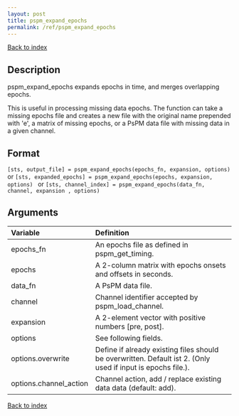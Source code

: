 ```yaml
---
layout: post
title: pspm_expand_epochs
permalink: /ref/pspm_expand_epochs
---
```

 
[Back to index](/PsPM/ref/)

## Description

pspm_expand_epochs expands epochs in time, and merges overlapping epochs. 

This is useful in processing missing data epochs. The function can take a missing epochs file and creates a new file with the original name prepended with 'e', a matrix of missing epochs, or a PsPM data file with missing data in a given channel.


## Format

`[sts, output_file] = pspm_expand_epochs(epochs_fn, expansion, options)` or
`[sts, expanded_epochs] = pspm_expand_epochs(epochs, expansion, options) ` or
`[sts, channel_index] = pspm_expand_epochs(data_fn, channel, expansion , options)`


## Arguments

| Variable | Definition |
|:--|:--|
| epochs_fn | An epochs file as defined in pspm_get_timing. |
| epochs | A 2-column matrix with epochs onsets and offsets in seconds. |
| data_fn | A PsPM data file. |
| channel | Channel identifier accepted by pspm_load_channel. |
| expansion | A 2-element vector with positive numbers [pre, post]. |
| options | See following fields. |
| options.overwrite | Define if already existing files should be overwritten. Default ist 2. (Only used if input is epochs file.). |
| options.channel_action | Channel action, add / replace existing data data (default: add). |


[Back to index](/PsPM/ref/)
